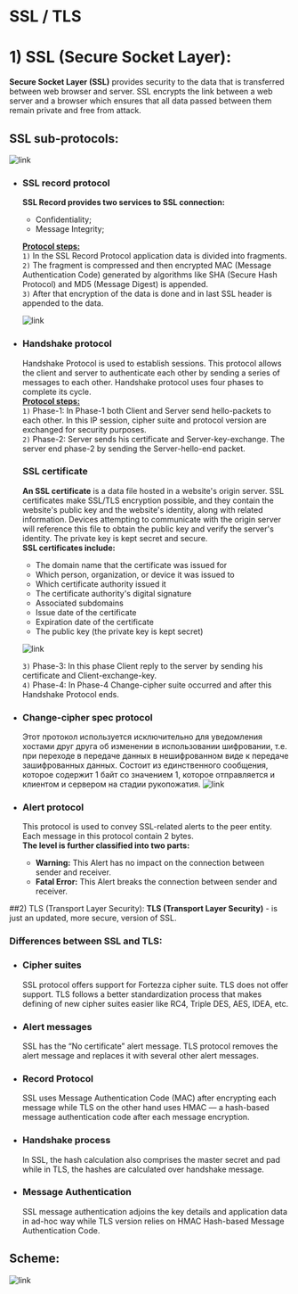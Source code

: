 # SSL / TLS 

# 1) SSL (Secure Socket Layer):
**Secure Socket Layer (SSL)** provides security to the data that is transferred between 
web browser and server. SSL encrypts the link between a web server and a browser which
ensures that all data passed between them remain private and free from attack.

## SSL sub-protocols:
![link](https://media.geeksforgeeks.org/wp-content/uploads/20190610161956/161.jpg)

  - ### SSL record protocol
    **SSL Record provides two services to SSL connection:**
      - Confidentiality;
      - Message Integrity;
    
    **<ins>Protocol steps:</ins>**  
    `1)` In the SSL Record Protocol application data is divided into fragments.  
    `2)` The fragment is compressed and then encrypted MAC (Message Authentication Code)
    generated by algorithms like SHA (Secure Hash Protocol) and MD5 (Message Digest) is
    appended.  
    `3)` After that encryption of the data is done and in last SSL header is appended 
    to the data.
    
    ![link](https://media.geeksforgeeks.org/wp-content/uploads/20190610162031/171.jpg)
    
  - ### Handshake protocol  
    Handshake Protocol is used to establish sessions. This protocol allows the client 
    and server to authenticate each other by sending a series of messages to each other.
    Handshake protocol uses four phases to complete its cycle.  
    **<ins>Protocol steps:</ins>**  
    `1)` Phase-1: In Phase-1 both Client and Server send hello-packets to each other. In
    this IP session, cipher suite and protocol version are exchanged for security purposes.  
    `2)` Phase-2: Server sends his certificate and Server-key-exchange. The server end
    phase-2 by sending the Server-hello-end packet.  
    
    ### SSL certificate
    **An SSL certificate** is a data file hosted in a website's origin server. SSL 
    certificates make SSL/TLS encryption possible, and they contain the website's 
    public key and the website's identity, along with related information. Devices 
    attempting to communicate with the origin server will reference this file to 
    obtain the public key and verify the server's identity. The private key is kept
    secret and secure.  
    **SSL certificates include:**
    - The domain name that the certificate was issued for
    - Which person, organization, or device it was issued to
    - Which certificate authority issued it
    - The certificate authority's digital signature
    - Associated subdomains
    - Issue date of the certificate
    - Expiration date of the certificate
    - The public key (the private key is kept secret)
      
    ![link](https://sectigostore.com/page/wp-content/uploads/2019/10/anatamy-of-digital-certificate.png)
    
    `3)` Phase-3: In this phase Client reply to the server by sending his certificate 
    and Client-exchange-key.  
    `4)` Phase-4: In Phase-4 Change-cipher suite occurred and after this Handshake 
    Protocol ends.  
  - ### Change-cipher spec protocol
    Этот протокол используется исключительно  для уведомления хостами друг друга об 
    изменении в использовании шифровании, т.е. при переходе в передаче данных в 
    нешифрованном виде к передаче зашифрованных данных.
    Состоит из единственного сообщения, которое содержит 1 байт со значением 1, которое 
    отправляется и клиентом и сервером на стадии рукопожатия.
    ![link](https://player.slideplayer.com/38/10784279/data/images/img44.jpg)
  - ### Alert protocol
    This protocol is used to convey SSL-related alerts to the peer entity. Each message 
    in this protocol contain 2 bytes.  
    **The level is further classified into two parts:**  
    - **Warning:** This Alert has no impact on the connection between sender and receiver.  
    - **Fatal Error:** This Alert breaks the connection between sender and receiver.
    
##2) TLS (Transport Layer Security):
**TLS (Transport Layer Security)** - is just an updated, more secure, version of SSL.

### Differences between SSL and TLS:
  - ### Cipher suites
    SSL protocol offers support for Fortezza cipher suite. TLS does not offer support. 
    TLS follows a better standardization process that makes defining of new cipher suites
    easier like RC4, Triple DES, AES, IDEA, etc.

  - ### Alert messages
    SSL has the “No certificate” alert message. TLS protocol removes the alert message 
    and replaces it with several other alert messages.

  - ### Record Protocol
    SSL uses Message Authentication Code (MAC) after encrypting each message while TLS
    on the other hand uses HMAC — a hash-based message authentication code after each 
    message encryption.

  - ### Handshake process
    In SSL, the hash calculation also comprises the master secret and pad while in TLS,
    the hashes are calculated over handshake message.

  - ### Message Authentication
    SSL message authentication adjoins the key details and application data in ad-hoc 
    way while TLS version relies on HMAC Hash-based Message Authentication Code.
    
## Scheme:
![link](https://drive.google.com/uc?id=1BJ9nwQm4K9qWvJ_MJaBTFPBohBLFcU0T)